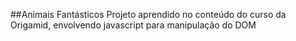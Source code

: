##Animais Fantásticos
Projeto aprendido no conteúdo do curso da Origamid, envolvendo javascript para manipulação do DOM
